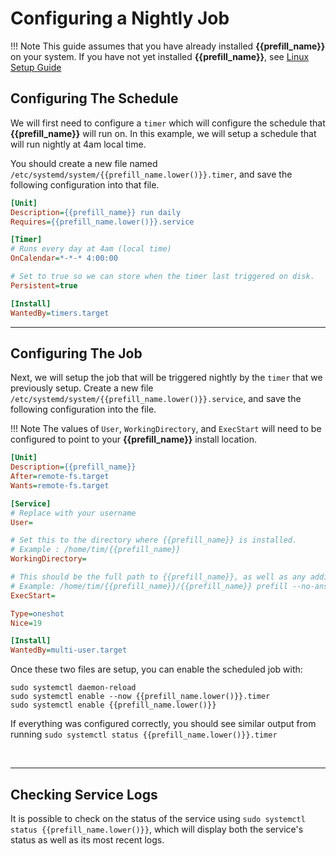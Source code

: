 # Configuring a Nightly Job

!!! Note
    This guide assumes that you have already installed **{{prefill_name}}** on your system.  If you have not yet installed **{{prefill_name}}**, see [Linux Setup Guide](../Linux-Setup-Guide)

## Configuring The Schedule

We will first need to configure a `timer` which will configure the schedule that **{{prefill_name}}** will run on. In this example, we will setup a schedule that will run nightly at 4am local time.

You should create a new file named `/etc/systemd/system/{{prefill_name.lower()}}.timer`, and save the following configuration into that file.

```ini
[Unit]
Description={{prefill_name}} run daily
Requires={{prefill_name.lower()}}.service

[Timer]
# Runs every day at 4am (local time)
OnCalendar=*-*-* 4:00:00

# Set to true so we can store when the timer last triggered on disk.
Persistent=true

[Install]
WantedBy=timers.target
```

---

## Configuring The Job

Next, we will setup the job that will be triggered nightly by the `timer` that we previously setup.  Create a new file `/etc/systemd/system/{{prefill_name.lower()}}.service`, and save the following configuration into the file.

!!! Note
    The values of `User`, `WorkingDirectory`, and `ExecStart` will need to be configured to point to your **{{prefill_name}}** install location.

<!--- TODO the syntax highlighting here is absolutely awful -->
```ini
[Unit]
Description={{prefill_name}}
After=remote-fs.target
Wants=remote-fs.target

[Service]
# Replace with your username
User=

# Set this to the directory where {{prefill_name}} is installed.
# Example : /home/tim/{{prefill_name}}
WorkingDirectory=

# This should be the full path to {{prefill_name}}, as well as any additional option flags
# Example: /home/tim/{{prefill_name}}/{{prefill_name}} prefill --no-ansi
ExecStart=

Type=oneshot
Nice=19

[Install]
WantedBy=multi-user.target
```

Once these two files are setup, you can enable the scheduled job with:

```
sudo systemctl daemon-reload
sudo systemctl enable --now {{prefill_name.lower()}}.timer
sudo systemctl enable {{prefill_name.lower()}}
```

If everything was configured correctly, you should see similar output from running `sudo systemctl status {{prefill_name.lower()}}.timer`

<div data-cli-player="../casts/systemd-timer-status.cast" data-rows=8></div>
<br>

---

## Checking Service Logs

It is possible to check on the status of the service using `sudo systemctl status {{prefill_name.lower()}}`, which will display both the service's status as well as its most recent logs.

<div data-cli-player="../casts/systemd-service-logs.cast" data-rows=17></div>
<br>
